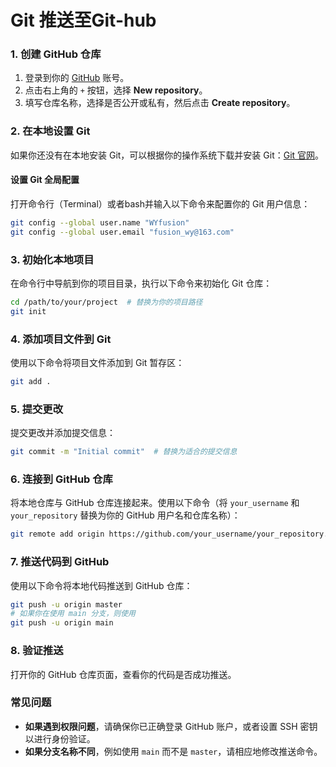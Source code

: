 # Git 推送至Git-hub

### 1. 创建 GitHub 仓库

1. 登录到你的 [GitHub](https://github.com) 账号。
2. 点击右上角的 `+` 按钮，选择 **New repository**。
3. 填写仓库名称，选择是否公开或私有，然后点击 **Create repository**。

### 2. 在本地设置 Git

如果你还没有在本地安装 Git，可以根据你的操作系统下载并安装 Git：[Git 官网](https://git-scm.com/downloads)。

#### 设置 Git 全局配置

打开命令行（Terminal）或者bash并输入以下命令来配置你的 Git 用户信息：

```bash
git config --global user.name "WYfusion"
git config --global user.email "fusion_wy@163.com"
```

### 3. 初始化本地项目

在命令行中导航到你的项目目录，执行以下命令来初始化 Git 仓库：

```bash
cd /path/to/your/project  # 替换为你的项目路径
git init
```

### 4. 添加项目文件到 Git

使用以下命令将项目文件添加到 Git 暂存区：

```bash
git add .
```

### 5. 提交更改

提交更改并添加提交信息：

```bash
git commit -m "Initial commit"  # 替换为适合的提交信息
```

### 6. 连接到 GitHub 仓库

将本地仓库与 GitHub 仓库连接起来。使用以下命令（将 `your_username` 和 `your_repository` 替换为你的 GitHub 用户名和仓库名称）：

```bash
git remote add origin https://github.com/your_username/your_repository.git
```

### 7. 推送代码到 GitHub

使用以下命令将本地代码推送到 GitHub 仓库：

```bash
git push -u origin master  
# 如果你在使用 main 分支，则使用 
git push -u origin main
```

### 8. 验证推送

打开你的 GitHub 仓库页面，查看你的代码是否成功推送。

### 常见问题

- **如果遇到权限问题**，请确保你已正确登录 GitHub 账户，或者设置 SSH 密钥以进行身份验证。
- **如果分支名称不同**，例如使用 `main` 而不是 `master`，请相应地修改推送命令。

